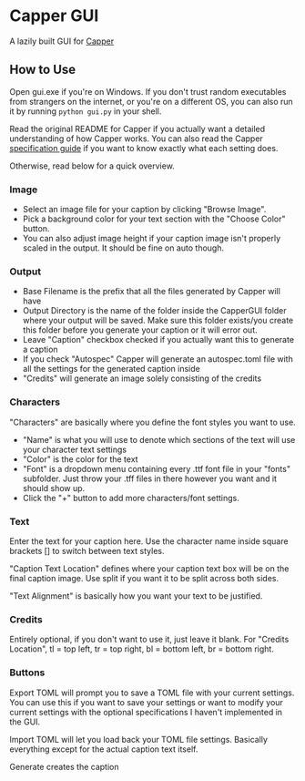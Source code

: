 # Capper GUI
A lazily built GUI for [Capper](https://github.com/substantialpickle/Capper)

## How to Use
Open gui.exe if you're on Windows. 
If you don't trust random executables from strangers on the internet,
or you're on a different OS, you can also run it by running `python gui.py` in your shell.

Read the original README for Capper if you actually want a detailed understanding of how Capper works.
You can also read the Capper [specification guide](https://github.com/substantialpickle/Capper/wiki/Specification-Guide)
if you want to know exactly what each setting does.

Otherwise, read below for a quick overview.
### Image
- Select an image file for your caption by clicking "Browse Image".
- Pick a background color for your text section with the "Choose Color" button.
- You can also adjust image height if your caption image isn't properly scaled in the output. It should be fine on auto though.

### Output
- Base Filename is the prefix that all the files generated by Capper will have
- Output Directory is the name of the folder inside the CapperGUI folder where your output will be saved. 
Make sure this folder exists/you create this folder before you generate your caption or it will error out.
- Leave "Caption" checkbox checked if you actually want this to generate a caption
- If you check "Autospec" Capper will generate an autospec.toml file with all the settings for the generated caption inside
- "Credits" will generate an image solely consisting of the credits

### Characters
"Characters" are basically where you define the font styles you want to use. 
- "Name" is what you will use to denote which sections of the text will use your character text settings
- "Color" is the color for the text
- "Font" is a dropdown menu containing every .ttf font file in your "fonts" subfolder. 
Just throw your .tff files in there however you want and it should show up.
- Click the "+" button to add more characters/font settings.

### Text
Enter the text for your caption here. 
Use the character name inside square brackets \[\] to switch between text styles.

"Caption Text Location" defines where your caption text box will be on the final caption image.
Use split if you want it to be split across both sides.

"Text Alignment" is basically how you want your text to be justified.

### Credits
Entirely optional, if you don't want to use it, just leave it blank.
For "Credits Location", tl = top left, tr = top right, bl = bottom left, br = bottom right.

### Buttons
Export TOML will prompt you to save a TOML file with your current settings.
You can use this if you want to save your settings or want to modify your current 
settings with the optional specifications I haven't implemented in the GUI.

Import TOML will let you load back your TOML file settings. 
Basically everything except for the actual caption text itself.

Generate creates the caption